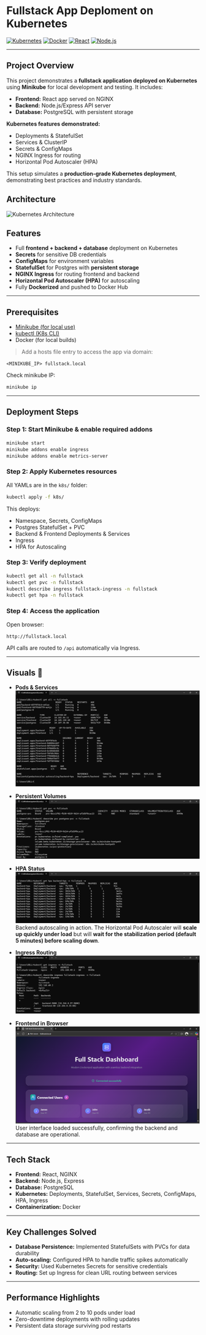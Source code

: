 # Fullstack App Deploment on Kubernetes 

[![Kubernetes](https://img.shields.io/badge/Kubernetes-Cluster-blue)](https://kubernetes.io/)
[![Docker](https://img.shields.io/badge/Docker-Container-blue)](https://www.docker.com/)
[![React](https://img.shields.io/badge/React-Frontend-blue)](https://reactjs.org/)
[![Node.js](https://img.shields.io/badge/Node.js-Backend-green)](https://nodejs.org/)

---

## Project Overview

This project demonstrates a **fullstack application deployed on Kubernetes** using **Minikube** for local development and testing. It includes:

* **Frontend:** React app served on NGINX
* **Backend:** Node.js/Express API server
* **Database:** PostgreSQL with persistent storage

**Kubernetes features demonstrated:**

* Deployments & StatefulSet
* Services & ClusterIP
* Secrets & ConfigMaps
* NGINX Ingress for routing
* Horizontal Pod Autoscaler (HPA)

This setup simulates a **production-grade Kubernetes deployment**, demonstrating best practices and industry standards.

## Architecture

![Kubernetes Architecture](arch.svg)

## Features

* Full **frontend + backend + database** deployment on Kubernetes
* **Secrets** for sensitive DB credentials
* **ConfigMaps** for environment variables
* **StatefulSet** for Postgres with **persistent storage**
* **NGINX Ingress** for routing frontend and backend
* **Horizontal Pod Autoscaler (HPA)** for autoscaling
* Fully **Dockerized** and pushed to Docker Hub

---

## Prerequisites

* [Minikube (for local use)](https://minikube.sigs.k8s.io/docs/start/)
* [kubectl (K8s CLI)](https://kubernetes.io/docs/tasks/tools/)
* Docker (for local builds)

> Add a hosts file entry to access the app via domain:

```text
<MINIKUBE_IP> fullstack.local
```

Check minikube IP:

```bash
minikube ip
```

---

## Deployment Steps

### Step 1: Start Minikube & enable required addons

```bash
minikube start
minikube addons enable ingress
minikube addons enable metrics-server
```

### Step 2: Apply Kubernetes resources

All YAMLs are in the `k8s/` folder:

```bash
kubectl apply -f k8s/
```

This deploys:

* Namespace, Secrets, ConfigMaps
* Postgres StatefulSet + PVC
* Backend & Frontend Deployments & Services
* Ingress
* HPA for Autoscaling

### Step 3: Verify deployment

```bash
kubectl get all -n fullstack
kubectl get pvc -n fullstack
kubectl describe ingress fullstack-ingress -n fullstack
kubectl get hpa -n fullstack
```

### Step 4: Access the application

Open browser:

```
http://fullstack.local
```

API calls are routed to `/api` automatically via Ingress.

---
## Visuals 📸

* **Pods & Services**
  ![Pods & Services](images/all.png)

* **Persistent Volumes**
  ![Persistent Volumes](images/pvc.png)

* **HPA Status**
  ![HPA Status](images/hpa.png)
  Backend autoscaling in action. The Horizontal Pod Autoscaler will **scale up quickly under load** but will **wait for the stabilization period (default 5 minutes) before scaling down**.

* **Ingress Routing**
  ![Ingress](images/ingress.png)

* **Frontend in Browser**
  ![Frontend](images/frontend.png)
   User interface loaded successfully, confirming the backend and database are operational.

---
## Tech Stack

* **Frontend:** React, NGINX
* **Backend:** Node.js, Express
* **Database:** PostgreSQL
* **Kubernetes:** Deployments, StatefulSet, Services, Secrets, ConfigMaps, HPA, Ingress
* **Containerization:** Docker

---
## Key Challenges Solved

* **Database Persistence:** Implemented StatefulSets with PVCs for data durability
* **Auto-scaling:** Configured HPA to handle traffic spikes automatically  
* **Security:** Used Kubernetes Secrets for sensitive credentials
* **Routing:** Set up Ingress for clean URL routing between services
---
## Performance Highlights

* Automatic scaling from 2 to 10 pods under load
* Zero-downtime deployments with rolling updates
* Persistent data storage surviving pod restarts
